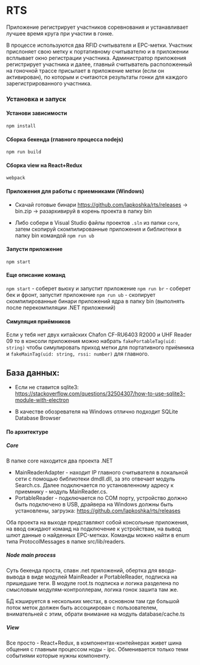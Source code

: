 # RTS

Приложение регистрирует участников соревнования и устанавливает лучшее время круга 
при участии в гонке.

В процессе используются два RFID считывателя и EPC-метки. Участник прислоняет
свою метку к портативному считывателю и в приложении всплывает окно регистрации участника.
Администратор приложения регистрирует участника и далее, главный считыватель 
расположенный на гоночной трассе присылает в приложение метки (если он активирован),
по которым и считаются результаты гонки для каждого зарегистрированного участника.

### Установка и запуск

#### Установи зависимости
`npm install`

#### Сборка бекенда (главного процесса nodejs)
`npm run build`

#### Сборка view на React+Redux
`webpack`

#### Приложения для работы с приемниками (Windows)
- Скачай готовые бинари https://github.com/lapkoshka/rts/releases -> bin.zip -> разархивируй 
в корень проекта в папку bin

- Либо собери в Visual Studio файлы проектов `.sln` из папки `core`, затем скопируй скомпилированные приложения
и библиотеки в папку bin командой  `npm run ub`

#### Запусти приложение
`npm start`

#### Еще описание команд
`npm start` - соберет вьюху и запустит приложение
`npm run br` - соберет бек и фронт, запустит приложение
`npm run ub` - скопирует скомпилированные бинари приложений ядра в папку bin 
(выполнять после перекомпиляции .NET приложений) 

#### Симуляция приёмников
Если у тебя нет двух китайских Chafon CF-RU6403 R2000 и UHF Reader 09 то в консоли приложения
можно набрать `fakePortableTag(uid: string)` чтобы симулировать приход метки для портативного приёмника и 
`fakeMainTag(uid: string, rssi: number)` для главного.

## База данных:
- Если не ставится sqlite3:
https://stackoverflow.com/questions/32504307/how-to-use-sqlite3-module-with-electron

- В качестве обозревателя на Windows отлично подходит SQLite Database Browser

#### По архитектуре

##### Core
В папке core находится два проекта .NET
- MainReaderAdapter - находит IP главного считывателя в локальной сети с помощью библиотеки dmdll.dll,
за это отвечает модуль Search.cs. Далее подключается по установленному адресу к приемнику - модуль
MainReader.cs.
- PortableReader - подключается по COM порту, устройство должно быть подключено в USB, драйвера
на Windows должны быть установлены, загрузка: https://github.com/lapkoshka/rts/releases

Оба проекта на выходе представляют собой консольные приложения, на ввод ожидают команд на подключение к устройствам,
на вывод шлют данные о найденных EPC-метках. Команды можно найти в enum типа ProtocolMessages в папке src/lib/readers.

##### Node main process
Суть бекенда проста, спавн .net приложений, обертка для ввода-вывода в виде модулей MainReader и 
PortableReader, подписка на пришедшие теги. В модуле root.ts подписка и логика разделена по смысловым модулям-контроллерам,
логика гонок зашита там же.

БД кэшируется в нескольких местах, в основном там где большой поток меток должен быть ассоциирован с пользователем,
внимательней с этим, обрати внимание на модуль database/cache.ts

##### View
Все просто - React+Redux, в компонентах-контейнерах живет шина общения с главным процессом ноды - ipc. Обменивается только теми
событиями которые нужны компоненту.
